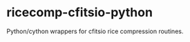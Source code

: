 ricecomp-cfitsio-python
=======================

Python/cython wrappers for cfitsio rice compression routines.
